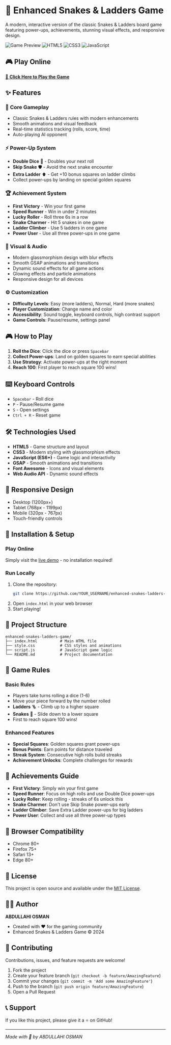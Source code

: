 # 🎲 Enhanced Snakes & Ladders Game

A modern, interactive version of the classic Snakes & Ladders board game featuring power-ups, achievements, stunning visual effects, and responsive design.

![Game Preview](https://img.shields.io/badge/Status-Live-brightgreen) ![HTML5](https://img.shields.io/badge/HTML5-E34F26?logo=html5&logoColor=white) ![CSS3](https://img.shields.io/badge/CSS3-1572B6?logo=css3&logoColor=white) ![JavaScript](https://img.shields.io/badge/JavaScript-F7DF1E?logo=javascript&logoColor=black)

## 🎮 **Play Online**
[🚀 **Click Here to Play the Game**](https://YOUR_USERNAME.github.io/enhanced-snakes-ladders-game/)

## ✨ **Features**

### 🎯 **Core Gameplay**
- Classic Snakes & Ladders rules with modern enhancements
- Smooth animations and visual feedback
- Real-time statistics tracking (rolls, score, time)
- Auto-playing AI opponent

### ⚡ **Power-Up System**
- **Double Dice** 🎲 - Doubles your next roll
- **Skip Snake** 🛡️ - Avoid the next snake encounter
- **Extra Ladder** ⬆️ - Get +10 bonus squares on ladder climbs
- Collect power-ups by landing on special golden squares

### 🏆 **Achievement System**
- **First Victory** - Win your first game
- **Speed Runner** - Win in under 2 minutes
- **Lucky Roller** - Roll three 6s in a row
- **Snake Charmer** - Hit 5 snakes in one game
- **Ladder Climber** - Use 5 ladders in one game
- **Power User** - Use all three power-ups in one game

### 🎨 **Visual & Audio**
- Modern glassmorphism design with blur effects
- Smooth GSAP animations and transitions
- Dynamic sound effects for all game actions
- Glowing effects and particle animations
- Responsive design for all devices

### ⚙️ **Customization**
- **Difficulty Levels**: Easy (more ladders), Normal, Hard (more snakes)
- **Player Customization**: Change name and color
- **Accessibility**: Sound toggle, keyboard controls, high contrast support
- **Game Controls**: Pause/resume, settings panel

## 🎮 **How to Play**

1. **Roll the Dice**: Click the dice or press `Spacebar`
2. **Collect Power-ups**: Land on golden squares to earn special abilities
3. **Use Strategy**: Activate power-ups at the right moment
4. **Reach 100**: First player to reach square 100 wins!

## ⌨️ **Keyboard Controls**
- `Spacebar` - Roll dice
- `P` - Pause/Resume game
- `S` - Open settings
- `Ctrl + R` - Reset game

## 🛠️ **Technologies Used**
- **HTML5** - Game structure and layout
- **CSS3** - Modern styling with glassmorphism effects
- **JavaScript (ES6+)** - Game logic and interactivity
- **GSAP** - Smooth animations and transitions
- **Font Awesome** - Icons and visual elements
- **Web Audio API** - Dynamic sound effects

## 📱 **Responsive Design**
- Desktop (1200px+)
- Tablet (768px - 1199px)
- Mobile (320px - 767px)
- Touch-friendly controls

## 🚀 **Installation & Setup**

### **Play Online**
Simply visit the [live demo](https://YOUR_USERNAME.github.io/enhanced-snakes-ladders-game/) - no installation required!

### **Run Locally**
1. Clone the repository:
   ```bash
   git clone https://github.com/YOUR_USERNAME/enhanced-snakes-ladders-game.git
   ```
2. Open `index.html` in your web browser
3. Start playing!

## 📂 **Project Structure**
```
enhanced-snakes-ladders-game/
├── index.html          # Main HTML file
├── style.css           # CSS styles and animations
├── script.js           # JavaScript game logic
└── README.md           # Project documentation
```

## 🎯 **Game Rules**

### **Basic Rules**
- Players take turns rolling a dice (1-6)
- Move your piece forward by the number rolled
- **Ladders** 🪜 - Climb up to a higher square
- **Snakes** 🐍 - Slide down to a lower square
- First to reach square 100 wins!

### **Enhanced Features**
- **Special Squares**: Golden squares grant power-ups
- **Bonus Points**: Earn points for distance traveled
- **Streak System**: Consecutive high rolls build streaks
- **Achievement Unlocks**: Complete challenges for rewards

## 🏅 **Achievements Guide**
- **First Victory**: Simply win your first game
- **Speed Runner**: Focus on high rolls and use Double Dice power-ups
- **Lucky Roller**: Keep rolling - streaks of 6s unlock this
- **Snake Charmer**: Don't use Skip Snake power-ups early
- **Ladder Climber**: Save Extra Ladder power-ups for big ladders
- **Power User**: Collect and use all three power-up types

## 🔧 **Browser Compatibility**
- Chrome 80+
- Firefox 75+
- Safari 13+
- Edge 80+

## 📄 **License**
This project is open source and available under the [MIT License](LICENSE).

## 👨‍💻 **Author**
**ABDULLAHI OSMAN**
- Created with ❤️ for the gaming community
- Enhanced Snakes & Ladders Game © 2024

## 🤝 **Contributing**
Contributions, issues, and feature requests are welcome!
1. Fork the project
2. Create your feature branch (`git checkout -b feature/AmazingFeature`)
3. Commit your changes (`git commit -m 'Add some AmazingFeature'`)
4. Push to the branch (`git push origin feature/AmazingFeature`)
5. Open a Pull Request

## 📞 **Support**
If you like this project, please give it a ⭐ on GitHub!

---
*Made with 🎲 by ABDULLAHI OSMAN*
